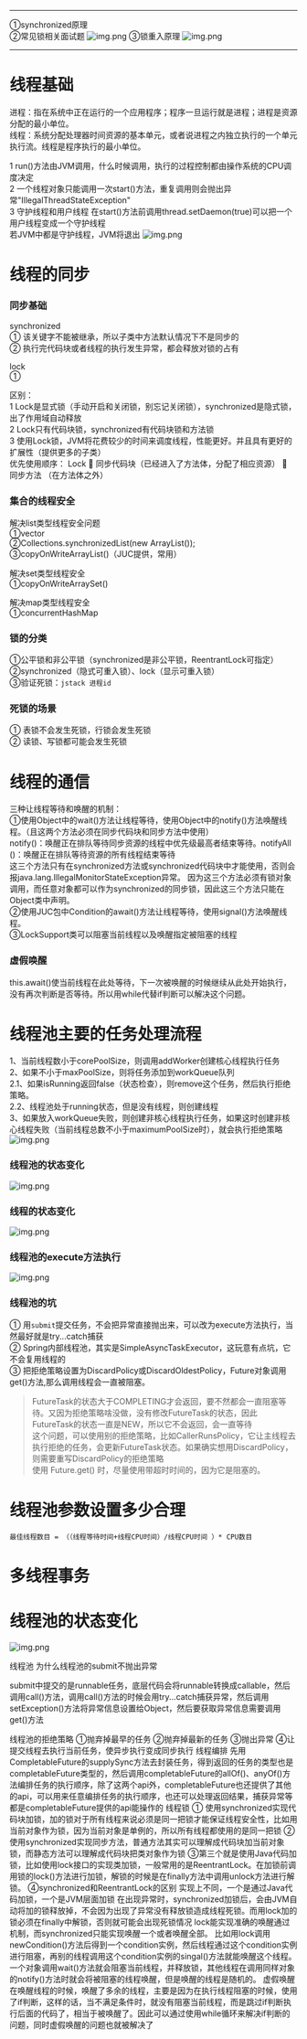 ---------------------------------

①synchronized原理  
②常见锁相关面试题
![img.png](images/锁相关问题.png)
③锁重入原理
![img.png](images/synchronized锁重入原理.png)

---------------------------------

# 线程基础
进程：指在系统中正在运行的一个应用程序；程序一旦运行就是进程；进程是资源分配的最小单位。  
线程：系统分配处理器时间资源的基本单元，或者说进程之内独立执行的一个单元执行流。线程是程序执行的最小单位。

1 run()方法由JVM调用，什么时候调用，执行的过程控制都由操作系统的CPU调度决定  
2 一个线程对象只能调用一次start()方法，重复调用则会抛出异常"IllegalThreadStateException"  
3 守护线程和用户线程
在start()方法前调用thread.setDaemon(true)可以把一个用户线程变成一个守护线程  
若JVM中都是守护线程，JVM将退出
![img.png](images/线程的生命周期.png)

# 线程的同步
### 同步基础
synchronized  
① 该关键字不能被继承，所以子类中方法默认情况下不是同步的  
② 执行完代码块或者线程的执行发生异常，都会释放对锁的占有  

lock  
①  

区别：  
1 Lock是显式锁（手动开启和关闭锁，别忘记关闭锁），synchronized是隐式锁，出了作用域自动释放  
2 Lock只有代码块锁，synchronized有代码块锁和方法锁  
3 使用Lock锁，JVM将花费较少的时间来调度线程，性能更好。并且具有更好的扩展性（提供更多的子类）  
  优先使用顺序： Lock  同步代码块（已经进入了方法体，分配了相应资源）  同步方法 （在方法体之外）

### 集合的线程安全
解决list类型线程安全问题  
①vector  
②Collections.synchronizedList(new ArrayList());  
③copyOnWriteArrayList()（JUC提供，常用）

解决set类型线程安全  
①copyOnWriteArraySet()  

解决map类型线程安全  
①concurrentHashMap  

### 锁的分类
①公平锁和非公平锁（synchronized是非公平锁，ReentrantLock可指定）  
②synchronized（隐式可重入锁）、lock（显示可重入锁）  
③验证死锁：```jstack 进程id```

### 死锁的场景
① 表锁不会发生死锁，行锁会发生死锁  
② 读锁、写锁都可能会发生死锁  


# 线程的通信
三种让线程等待和唤醒的机制：  
①使用Object中的wait()方法让线程等待，使用Object中的notify()方法唤醒线程。（且这两个方法必须在同步代码块和同步方法中使用）  
notify()：唤醒正在排队等待同步资源的线程中优先级最高者结束等待。notifyAll ()：唤醒正在排队等待资源的所有线程结束等待  
这三个方法只有在synchronized方法或synchronized代码块中才能使用，否则会报java.lang.IllegalMonitorStateException异常。
因为这三个方法必须有锁对象调用，而任意对象都可以作为synchronized的同步锁，因此这三个方法只能在Object类中声明。  
②使用JUC包中Condition的await()方法让线程等待，使用signal()方法唤醒线程。  
③LockSupport类可以阻塞当前线程以及唤醒指定被阻塞的线程  

### 虚假唤醒
this.await()使当前线程在此处等待，下一次被唤醒的时候继续从此处开始执行，没有再次判断是否等待。所以用while代替if判断可以解决这个问题。  

# 线程池主要的任务处理流程
1、当前线程数小于corePoolSize，则调用addWorker创建核心线程执行任务  
2、如果不小于maxPoolSize，则将任务添加到workQueue队列  
2.1、如果isRunning返回false（状态检查），则remove这个任务，然后执行拒绝策略。  
2.2、线程池处于running状态，但是没有线程，则创建线程  
3、如果放入workQueue失败，则创建非核心线程执行任务，如果这时创建非核心线程失败（当前线程总数不小于maximumPoolSize时），就会执行拒绝策略  
![img.png](images/线程池的执行流程.png)

### 线程池的状态变化
![img.png](images/线程池的状态变化.png)

### 线程的状态变化
![img.png](images/线程的状态变化.png)

### 线程池的execute方法执行
![img.png](images/execute()的执行.png)

### 线程池的坑
① 用```submit```提交任务，不会把异常直接抛出来，可以改为execute方法执行，当然最好就是try...catch捕获  
② Spring内部线程池，其实是SimpleAsyncTaskExecutor，这玩意有点坑，它不会复用线程的  
③ 把拒绝策略设置为DiscardPolicy或DiscardOldestPolicy，Future对象调用get()方法,那么调用线程会一直被阻塞。  
> FutureTask的状态大于COMPLETING才会返回，要不然都会一直阻塞等待。又因为拒绝策略啥没做，没有修改FutureTask的状态，因此FutureTask的状态一直是NEW，所以它不会返回，会一直等待  
> 这个问题，可以使用别的拒绝策略，比如CallerRunsPolicy，它让主线程去执行拒绝的任务，会更新FutureTask状态。如果确实想用DiscardPolicy，则需要重写DiscardPolicy的拒绝策略  
> 使用 Future.get() 时，尽量使用带超时时间的，因为它是阻塞的。

# 线程池参数设置多少合理
```
最佳线程数目 = （（线程等待时间+线程CPU时间）/线程CPU时间 ）* CPU数目
```

# 多线程事务

# 线程池的状态变化
![img.png](images/线程池的状态.png)


线程池
为什么线程池的submit不抛出异常

submit中提交的是runnable任务，底层代码会将runnable转换成callable，然后调用call()方法，调用call()方法的时候会用try...catch捕获异常，然后调用setException()方法将异常信息设置给Object，然后要获取异常信息需要调用get()方法

线程池的拒绝策略
①抛弃掉最早的任务
②抛弃掉最新的任务
③抛出异常
④让提交线程去执行当前任务，使异步执行变成同步执行
线程编排
先用CompletableFuture的supplySync方法去封装任务，得到返回的任务的类型也是completableFuture类型的，然后调用completableFuture的allOf()、anyOf()方法编排任务的执行顺序，除了这两个api外，completableFuture也还提供了其他的api，可以用来任意编排任务的执行顺序，也还可以处理返回结果，捕获异常等都是completableFuture提供的api能操作的
线程锁
① 使用synchronized实现代码块加锁，加的锁对于所有线程来说必须是同一把锁才能保证线程安全性，比如用当前对象作为锁，因为当前对象是单例的，所以所有线程都使用的是同一把锁
② 使用synchronized实现同步方法，普通方法其实可以理解成代码块加当前对象锁，而静态方法可以理解成代码块把类对象作为锁
③第三个就是使用Java代码加锁，比如使用lock接口的实现类加锁，一般常用的是ReentrantLock。在加锁前调用锁的lock()方法进行加锁，解锁的时候是在finally方法中调用unlock方法进行解锁。
④synchronized和ReentrantLock的区别
实现上不同，一个是通过Java代码加锁，一个是JVM层面加锁
在出现异常时，synchronized加锁后，会由JVM自动将加的锁释放掉，不会因为出现了异常没有释放锁造成线程死锁。而用lock加的锁必须在finally中解锁，否则就可能会出现死锁情况
lock能实现准确的唤醒通过机制，而synchronized只能实现唤醒一个或者唤醒全部。
比如用lock调用newCondition()方法后得到一个condition实例，然后线程通过这个condition实例进行阻塞，再别的线程调用这个condition实例的singal()方法就能唤醒这个线程。
一个对象调用wait()方法就会阻塞当前线程，并释放锁，其他线程在调用同样对象的notify()方法时就会将被阻塞的线程唤醒，但是唤醒的线程是随机的。
虚假唤醒
在唤醒线程的时候，唤醒了多余的线程，主要是因为在执行线程阻塞的时候，使用了if判断，这样的话，当不满足条件时，就没有阻塞当前线程，而是跳过if判断执行后面的代码了，相当于被唤醒了。因此可以通过使用while循环来解决if判断的问题，同时虚假唤醒的问题也就被解决了



